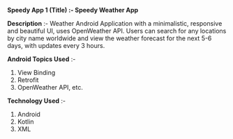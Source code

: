 **Speedy App 1 (Title) :- Speedy Weather App**

**Description** :- 
Weather Android Application with a minimalistic, responsive and beautiful UI, uses OpenWeather API. Users can search for any locations by city name worldwide and view the weather forecast for the next 5-6 days, with updates every 3 hours.

**Android Topics Used** :- 
1. View Binding
2. Retrofit
3. OpenWeather API, etc.

**Technology Used** :- 
1. Android
2. Kotlin
3. XML
